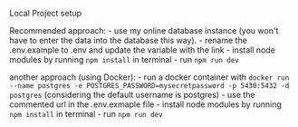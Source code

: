Local Project setup

Recommended approach:
    - use my online database instance (you won't have to enter the data into the database this way).
    - rename the .env.example to .env and update the variable with the link
    - install node modules by running `npm install` in terminal
    - run `npm run dev`

another approach (using Docker):
    - run a docker container with `docker run --name postgres -e POSTGRES_PASSWORD=mysecretpassword -p 5430:5432 -d postgres` (considering the default username is postgres)
    - use the commented url in the .env.exmaple file
    - install node modules by running `npm install` in terminal
    - run `npm run dev`